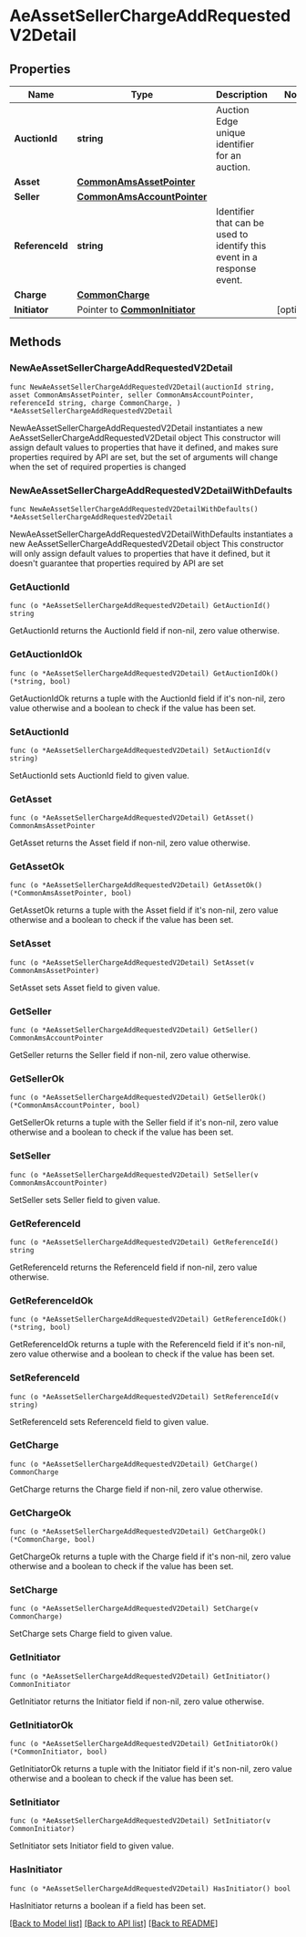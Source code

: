 # AeAssetSellerChargeAddRequestedV2Detail

## Properties

Name | Type | Description | Notes
------------ | ------------- | ------------- | -------------
**AuctionId** | **string** | Auction Edge unique identifier for an auction. | 
**Asset** | [**CommonAmsAssetPointer**](CommonAmsAssetPointer.md) |  | 
**Seller** | [**CommonAmsAccountPointer**](CommonAmsAccountPointer.md) |  | 
**ReferenceId** | **string** | Identifier that can be used to identify this event in a response event. | 
**Charge** | [**CommonCharge**](CommonCharge.md) |  | 
**Initiator** | Pointer to [**CommonInitiator**](CommonInitiator.md) |  | [optional] 

## Methods

### NewAeAssetSellerChargeAddRequestedV2Detail

`func NewAeAssetSellerChargeAddRequestedV2Detail(auctionId string, asset CommonAmsAssetPointer, seller CommonAmsAccountPointer, referenceId string, charge CommonCharge, ) *AeAssetSellerChargeAddRequestedV2Detail`

NewAeAssetSellerChargeAddRequestedV2Detail instantiates a new AeAssetSellerChargeAddRequestedV2Detail object
This constructor will assign default values to properties that have it defined,
and makes sure properties required by API are set, but the set of arguments
will change when the set of required properties is changed

### NewAeAssetSellerChargeAddRequestedV2DetailWithDefaults

`func NewAeAssetSellerChargeAddRequestedV2DetailWithDefaults() *AeAssetSellerChargeAddRequestedV2Detail`

NewAeAssetSellerChargeAddRequestedV2DetailWithDefaults instantiates a new AeAssetSellerChargeAddRequestedV2Detail object
This constructor will only assign default values to properties that have it defined,
but it doesn't guarantee that properties required by API are set

### GetAuctionId

`func (o *AeAssetSellerChargeAddRequestedV2Detail) GetAuctionId() string`

GetAuctionId returns the AuctionId field if non-nil, zero value otherwise.

### GetAuctionIdOk

`func (o *AeAssetSellerChargeAddRequestedV2Detail) GetAuctionIdOk() (*string, bool)`

GetAuctionIdOk returns a tuple with the AuctionId field if it's non-nil, zero value otherwise
and a boolean to check if the value has been set.

### SetAuctionId

`func (o *AeAssetSellerChargeAddRequestedV2Detail) SetAuctionId(v string)`

SetAuctionId sets AuctionId field to given value.


### GetAsset

`func (o *AeAssetSellerChargeAddRequestedV2Detail) GetAsset() CommonAmsAssetPointer`

GetAsset returns the Asset field if non-nil, zero value otherwise.

### GetAssetOk

`func (o *AeAssetSellerChargeAddRequestedV2Detail) GetAssetOk() (*CommonAmsAssetPointer, bool)`

GetAssetOk returns a tuple with the Asset field if it's non-nil, zero value otherwise
and a boolean to check if the value has been set.

### SetAsset

`func (o *AeAssetSellerChargeAddRequestedV2Detail) SetAsset(v CommonAmsAssetPointer)`

SetAsset sets Asset field to given value.


### GetSeller

`func (o *AeAssetSellerChargeAddRequestedV2Detail) GetSeller() CommonAmsAccountPointer`

GetSeller returns the Seller field if non-nil, zero value otherwise.

### GetSellerOk

`func (o *AeAssetSellerChargeAddRequestedV2Detail) GetSellerOk() (*CommonAmsAccountPointer, bool)`

GetSellerOk returns a tuple with the Seller field if it's non-nil, zero value otherwise
and a boolean to check if the value has been set.

### SetSeller

`func (o *AeAssetSellerChargeAddRequestedV2Detail) SetSeller(v CommonAmsAccountPointer)`

SetSeller sets Seller field to given value.


### GetReferenceId

`func (o *AeAssetSellerChargeAddRequestedV2Detail) GetReferenceId() string`

GetReferenceId returns the ReferenceId field if non-nil, zero value otherwise.

### GetReferenceIdOk

`func (o *AeAssetSellerChargeAddRequestedV2Detail) GetReferenceIdOk() (*string, bool)`

GetReferenceIdOk returns a tuple with the ReferenceId field if it's non-nil, zero value otherwise
and a boolean to check if the value has been set.

### SetReferenceId

`func (o *AeAssetSellerChargeAddRequestedV2Detail) SetReferenceId(v string)`

SetReferenceId sets ReferenceId field to given value.


### GetCharge

`func (o *AeAssetSellerChargeAddRequestedV2Detail) GetCharge() CommonCharge`

GetCharge returns the Charge field if non-nil, zero value otherwise.

### GetChargeOk

`func (o *AeAssetSellerChargeAddRequestedV2Detail) GetChargeOk() (*CommonCharge, bool)`

GetChargeOk returns a tuple with the Charge field if it's non-nil, zero value otherwise
and a boolean to check if the value has been set.

### SetCharge

`func (o *AeAssetSellerChargeAddRequestedV2Detail) SetCharge(v CommonCharge)`

SetCharge sets Charge field to given value.


### GetInitiator

`func (o *AeAssetSellerChargeAddRequestedV2Detail) GetInitiator() CommonInitiator`

GetInitiator returns the Initiator field if non-nil, zero value otherwise.

### GetInitiatorOk

`func (o *AeAssetSellerChargeAddRequestedV2Detail) GetInitiatorOk() (*CommonInitiator, bool)`

GetInitiatorOk returns a tuple with the Initiator field if it's non-nil, zero value otherwise
and a boolean to check if the value has been set.

### SetInitiator

`func (o *AeAssetSellerChargeAddRequestedV2Detail) SetInitiator(v CommonInitiator)`

SetInitiator sets Initiator field to given value.

### HasInitiator

`func (o *AeAssetSellerChargeAddRequestedV2Detail) HasInitiator() bool`

HasInitiator returns a boolean if a field has been set.


[[Back to Model list]](../README.md#documentation-for-models) [[Back to API list]](../README.md#documentation-for-api-endpoints) [[Back to README]](../README.md)


